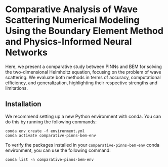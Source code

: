 # Comparative Analysis of Wave Scattering Numerical Modeling Using the Boundary Element Method and Physics-Informed Neural Networks

Here, we present a comparative study between PINNs and BEM for solving the two-dimensional Helmholtz equation, focusing on the problem of wave scattering. We evaluate both methods in terms of accuracy, computational efficiency, and generalization, highlighting their respective strengths and limitations.

## Installation

We recommend setting up a new Python environment with conda. You can do this by running the following commands:

```
conda env create -f environment.yml
conda activate comparative-pinns-bem-env
```

To verify the packages installed in your `comparative-pinns-bem-env` conda environment, you can use the following command:

 ```
conda list -n comparative-pinns-bem-env
 ```

 
